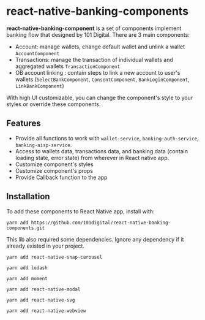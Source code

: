 # react-native-banking-components

<b>react-native-banking-component</b> is a set of components implement banking flow that designed by 101 Digital. There are 3 main components:

- Account: manage wallets, change default wallet and unlink a wallet `AccountComponent`
- Transactions: manage the transaction of individual wallets and aggregated wallets `TransactionComponent`
- OB account linking : contain steps to link a new account to user's wallets (`SelectBankComponent`, `ConsentComponent`, `BankLoginComponent`, `LinkBankComponent`)

With high UI customizable, you can change the component's style to your styles or override these components.

## Features
- Provide all functions to work with `wallet-service`, `banking-auth-service`, `banking-aisp-service`.
- Access to wallets data, transactions data, and banking data (contain loading state, error state) from wherever in React native app.
- Customize component's styles
- Customize component's props
- Provide Callback function to the app

## Installation

To add these components to React Native app, install with:

```
yarn add https://github.com/101digital/react-native-banking-components.git
```

This lib also required some dependencies. Ignore any dependency if it already existed in your project.

```
yarn add react-native-snap-carousel
```

```
yarn add lodash
```

```
yarn add moment
```

```
yarn add react-native-modal
```

```
yarn add react-native-svg
```

```
yarn add react-native-webview
```









